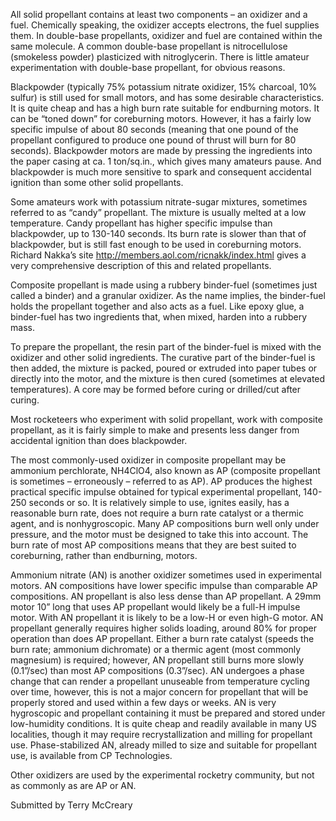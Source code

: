 All solid propellant contains at least two components – an oxidizer and a fuel. Chemically speaking, the oxidizer accepts electrons, the fuel supplies them. In double-base propellants, oxidizer and fuel are contained within the same molecule. A common double-base propellant is nitrocellulose (smokeless powder) plasticized with nitroglycerin. There is little amateur experimentation with double-base propellant, for obvious reasons.

Blackpowder (typically 75% potassium nitrate oxidizer, 15% charcoal, 10% sulfur) is still used for small motors, and has some desirable characteristics. It is quite cheap and has a high burn rate suitable for endburning motors. It can be “toned down” for coreburning motors. However, it has a fairly low specific impulse of about 80 seconds (meaning that one pound of the propellant configured to produce one pound of thrust will burn for 80 seconds). Blackpowder motors are made by pressing the ingredients into the paper casing at ca. 1 ton/sq.in., which gives many amateurs pause. And blackpowder is much more sensitive to spark and consequent accidental ignition than some other solid propellants.

Some amateurs work with potassium nitrate-sugar mixtures, sometimes referred to as “candy” propellant. The mixture is usually melted at a low temperature. Candy propellant has higher specific impulse than blackpowder, up to 130-140 seconds. Its burn rate is slower than that of blackpowder, but is still fast enough to be used in coreburning motors. Richard Nakka’s site http://members.aol.com/ricnakk/index.html gives a very comprehensive description of this and related propellants.

Composite propellant is made using a rubbery binder-fuel (sometimes just called a binder) and a granular oxidizer. As the name implies, the binder-fuel holds the propellant together and also acts as a fuel. Like epoxy glue, a binder-fuel has two ingredients that, when mixed, harden into a rubbery mass.

To prepare the propellant, the resin part of the binder-fuel is mixed with the oxidizer and other solid ingredients. The curative part of the binder-fuel is then added, the mixture is packed, poured or extruded into paper tubes or directly into the motor, and the mixture is then cured (sometimes at elevated temperatures). A core may be formed before curing or drilled/cut after curing.

Most rocketeers who experiment with solid propellant, work with composite propellant, as it is fairly simple to make and presents less danger from accidental ignition than does blackpowder.

The most commonly-used oxidizer in composite propellant may be ammonium perchlorate, NH4ClO4, also known as AP (composite propellant is sometimes – erroneously – referred to as AP). AP produces the highest practical specific impulse obtained for typical experimental propellant, 140-250 seconds or so. It is relatively simple to use, ignites easily, has a reasonable burn rate, does not require a burn rate catalyst or a thermic agent, and is nonhygroscopic. Many AP compositions burn well only under pressure, and the motor must be designed to take this into account. The burn rate of most AP compositions means that they are best suited to coreburning, rather than endburning, motors.

Ammonium nitrate (AN) is another oxidizer sometimes used in experimental motors. AN compositions have lower specific impulse than comparable AP compositions. AN propellant is also less dense than AP propellant. A 29mm motor 10” long that uses AP propellant would likely be a full-H impulse motor. With AN propellant it is likely to be a low-H or even high-G motor. AN propellant generally requires higher solids loading, around 80% for proper operation than does AP propellant. Either a burn rate catalyst (speeds the burn rate; ammonium dichromate) or a thermic agent (most commonly magnesium) is required; however, AN propellant still burns more slowly (0.1”/sec) than most AP compositions (0.3”/sec). AN undergoes a phase change that can render a propellant unuseable from temperature cycling over time, however, this is not a major concern for propellant that will be properly stored and used within a few days or weeks. AN is very hygroscopic and propellant containing it must be prepared and stored under low-humidity conditions. It is quite cheap and readily available in many US localities, though it may require recrystallization and milling for propellant use. Phase-stabilized AN, already milled to size and suitable for propellant use, is available from CP Technologies.

Other oxidizers are used by the experimental rocketry community, but not as commonly as are AP or AN.

Submitted by Terry McCreary

